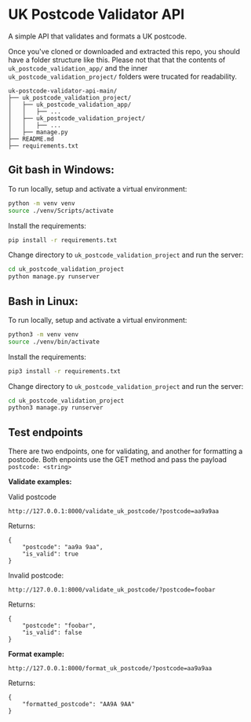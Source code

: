 # UK Postcode Validator API

A simple API that validates and formats a UK postcode.

Once you've cloned or downloaded and extracted this repo, you should have a folder structure like this. Please not that that the contents of `uk_postcode_validation_app/` and the inner `uk_postcode_validation_project/` folders were trucated for readability. 

```
uk-postcode-validator-api-main/
├── uk_postcode_validation_project/
│   ├── uk_postcode_validation_app/
│   │   ├── ...
│   ├── uk_postcode_validation_project/
│   │   ├── ...
│   ├── manage.py
├── README.md
├── requirements.txt
```

## Git bash in Windows:
To run locally, setup and activate a virtual environment:

```bash
python -m venv venv
source ./venv/Scripts/activate
```

Install the requirements:

```bash
pip install -r requirements.txt
```

Change directory to `uk_postcode_validation_project` and run the server:
```bash
cd uk_postcode_validation_project
python manage.py runserver
```

## Bash in Linux:
To run locally, setup and activate a virtual environment:

```bash
python3 -m venv venv
source ./venv/bin/activate
```

Install the requirements:

```bash
pip3 install -r requirements.txt
```

Change directory to `uk_postcode_validation_project` and run the server:
```bash
cd uk_postcode_validation_project
python3 manage.py runserver
```

## Test endpoints

There are two endpoints, one for validating, and another for formatting a postcode. Both enpoints use the GET method and pass the payload `postcode: <string>`

**Validate examples:**

Valid postcode

`http://127.0.0.1:8000/validate_uk_postcode/?postcode=aa9a9aa`

Returns:
```
{
	"postcode": "aa9a 9aa",
	"is_valid": true
}
```

Invalid postcode:

`http://127.0.0.1:8000/validate_uk_postcode/?postcode=foobar`

Returns:
```
{
	"postcode": "foobar",
	"is_valid": false
}
```

**Format example:**

`http://127.0.0.1:8000/format_uk_postcode/?postcode=aa9a9aa`

Returns:
```
{
	"formatted_postcode": "AA9A 9AA"
}
```
